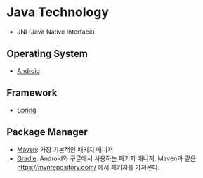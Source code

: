 # Java Technology
- JNI (Java Native Interface)
## Operating System
- [Android](Android)

## Framework
- [Spring](Spring)

## Package Manager
- [Maven](Maven): 가장 기본적인 패키지 매니저
- [Gradle](Gradle): Android와 구글에서 사용하는 패키지 매니저. Maven과 같은 https://mvnrepository.com/ 에서 패키지를 가져온다.
